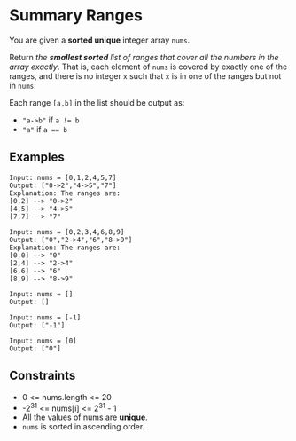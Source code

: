 # Summary Ranges
You are given a <b>sorted unique</b> integer array `nums`.

Return <i>the <b>smallest sorted</b> list of ranges that cover all the numbers in the array exactly</i>. That is, each element of `nums` is covered by exactly one of the ranges, and there is no integer `x` such that `x` is in one of the ranges but not in `nums`.

Each range `[a,b]` in the list should be output as:
* `"a->b"` if `a != b`
* `"a"` if `a == b`
 

## Examples
```
Input: nums = [0,1,2,4,5,7]
Output: ["0->2","4->5","7"]
Explanation: The ranges are:
[0,2] --> "0->2"
[4,5] --> "4->5"
[7,7] --> "7"
```
```
Input: nums = [0,2,3,4,6,8,9]
Output: ["0","2->4","6","8->9"]
Explanation: The ranges are:
[0,0] --> "0"
[2,4] --> "2->4"
[6,6] --> "6"
[8,9] --> "8->9"
```
```
Input: nums = []
Output: []
```
```
Input: nums = [-1]
Output: ["-1"]
```
```
Input: nums = [0]
Output: ["0"]
```

## Constraints
* 0 <= nums.length <= 20
* -2<sup>31</sup> <= nums[i] <= 2<sup>31</sup> - 1
* All the values of nums are <b>unique</b>.
* `nums` is sorted in ascending order.
